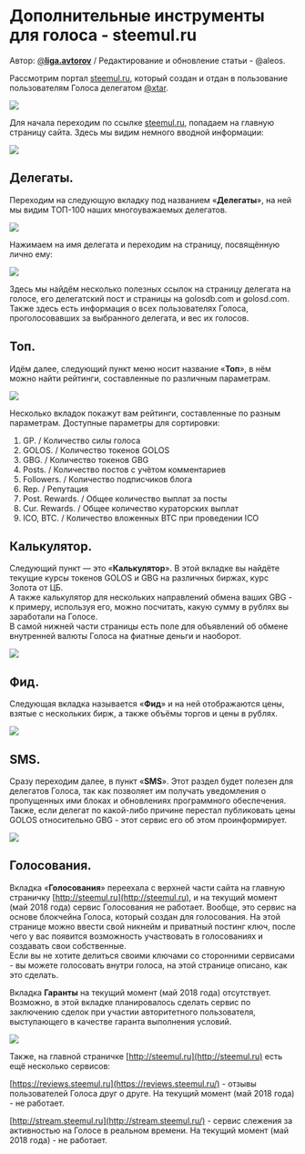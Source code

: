 # Дополнительные инструменты для голоса - steemul.ru

Автор: [@**liga.avtorov**](https://golos.io/@liga.avtorov) / Редактирование и обновление статьи - @aleos.

Рассмотрим портал [steemul.ru](http://steemul.ru), который создан и отдан в пользование пользователям Голоса делегатом [@xtar](https://golos.io/@xtar).

![](https://imgp.golos.io/0x0/http://storage7.static.itmages.ru/i/17/0912/h_1505213814_8433615_bf580e3526.png)

Для начала переходим по ссылке [steemul.ru](http://steemul.ru), попадаем на главную страницу сайта. Здесь мы видим немного вводной информации:

![](https://imgp.golos.io/0x0/http://storage4.static.itmages.ru/i/17/0912/h_1505209703_4357588_b72ef41129.png)

## Делегаты.

Переходим на следующую вкладку под названием «**Делегаты**», на ней мы видим ТОП-100 наших многоуважаемых делегатов.

![](https://imgp.golos.io/0x0/http://storage4.static.itmages.ru/i/17/0912/h_1505209703_7017874_7fc8836c3c.png)

Нажимаем на имя делегата и переходим на страницу, посвящённую лично ему:

![](https://imgp.golos.io/0x0/http://storage4.static.itmages.ru/i/17/0912/h_1505209703_7027324_97010ff720.png)

Здесь мы найдём несколько полезных ссылок на страницу делегата на голосе, его делегатский пост и страницы на golosdb.com и golosd.com. Также здесь есть информация о всех пользователях Голоса, проголосовавших за выбранного делегата, и вес их голосов.

## Топ.

Идём далее, следующий пункт меню носит название «**Топ**», в нём можно найти рейтинги, составленные по различным параметрам.

![](https://imgp.golos.io/0x0/http://storage5.static.itmages.ru/i/17/0912/h_1505209704_5916983_c854983013.png)

Несколько вкладок покажут вам рейтинги, составленные по разным параметрам. Доступные параметры для сортировки:

1. GP. / Количество силы голоса
2. GOLOS. / Количество токенов GOLOS
3. GBG. / Количество токенов GBG
4. Posts. / Количество постов с учётом комментариев
5. Followers. / Количество подписчиков блога
6. Rep. / Репутация
7. Post. Rewards. / Общее количество выплат за посты
8. Cur. Rewards. / Общее количество кураторских выплат
9. ICO, BTC. / Количество вложенных BTC при проведении ICO

## Калькулятор.

Следующий пункт — это «**Калькулятор**». В этой вкладке вы найдёте текущие курсы токенов GOLOS и GBG на различных биржах, курс Золота от ЦБ.  
А также калькулятор для нескольких направлений обмена ваших GBG - к примеру, используя его, можно посчитать, какую сумму в рублях вы заработали на Голосе.  
В самой нижней части страницы есть поле для объявлений об обмене внутренней валюты Голоса на фиатные деньги и наоборот.

![](https://imgp.golos.io/0x0/http://storage5.static.itmages.ru/i/17/0912/h_1505209704_5255826_c64875842c.png)

## Фид.

Следующая вкладка называется «**Фид**» и на ней отображаются цены, взятые с нескольких бирж, а также объёмы торгов и цены в рублях.

![](https://imgp.golos.io/0x0/http://storage5.static.itmages.ru/i/17/0912/h_1505209704_1077769_f55d4b3a26.png)

## SMS.

Сразу переходим далее, в пункт «**SMS**». Этот раздел будет полезен для делегатов Голоса, так как позволяет им получать уведомления о пропущенных ими блоках и обновлениях программного обеспечения. Также, если делегат по какой-либо причине перестал публиковать цены GOLOS относительно GBG - этот сервис его об этом проинформирует.

![](https://imgp.golos.io/0x0/http://storage6.static.itmages.ru/i/17/0912/h_1505209705_3523989_d61fc490ab.png)

## Голосования.

Вкладка «**Голосования**» переехала с верхней части сайта на главную страничку [http://steemul.ru](http://steemul.ru), и на текущий момент \(май 2018 года\) сервис Голосования не работает. Вообще, это сервис на основе блокчейна Голоса, который создан для голосования. На этой странице можно ввести свой никнейм и приватный постинг ключ, после чего у вас появится возможность участвовать в голосованиях и создавать свои собственные.  
Если вы не хотите делиться своими ключами со сторонними сервисами - вы можете голосовать внутри голоса, на этой странице описано, как это сделать.

Вкладка **Гаранты** на текущий момент \(май 2018 года\) отсутствует.  Возможно, в этой вкладке планировалось сделать сервис по заключению сделок при участии авторитетного пользователя, выступающего в качестве гаранта выполнения условий.

![](https://imgp.golos.io/0x0/http://storage6.static.itmages.ru/i/17/0912/h_1505209705_8295789_b38d457a70.png)

Также, на главной страничке [http://steemul.ru](http://steemul.ru) есть ещё несколько сервисов: 

[https://reviews.steemul.ru](https://reviews.steemul.ru/) - отзывы пользователей Голоса друг о друге. На текущий момент \(май 2018 года\) - не работает.

[http://stream.steemul.ru](http://stream.steemul.ru/) - сервис слежения за активностью на Голосе в реальном времени. На текущий момент \(май 2018 года\) - не работает.

